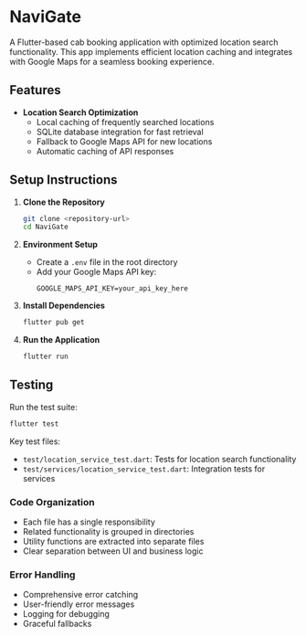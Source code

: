 # NaviGate

A Flutter-based cab booking application with optimized location search functionality. This app implements efficient location caching and integrates with Google Maps for a seamless booking experience.

## Features

- **Location Search Optimization**
  - Local caching of frequently searched locations
  - SQLite database integration for fast retrieval
  - Fallback to Google Maps API for new locations
  - Automatic caching of API responses


## Setup Instructions

1. **Clone the Repository**
   ```bash
   git clone <repository-url>
   cd NaviGate
   ```

2. **Environment Setup**
   - Create a `.env` file in the root directory
   - Add your Google Maps API key:
     ```
     GOOGLE_MAPS_API_KEY=your_api_key_here
     ```

3. **Install Dependencies**
   ```bash
   flutter pub get
   ```

4. **Run the Application**
   ```bash
   flutter run
   ```

## Testing

Run the test suite:
```bash
flutter test
```

Key test files:
- `test/location_service_test.dart`: Tests for location search functionality
- `test/services/location_service_test.dart`: Integration tests for services


### Code Organization
- Each file has a single responsibility
- Related functionality is grouped in directories
- Utility functions are extracted into separate files
- Clear separation between UI and business logic

### Error Handling
- Comprehensive error catching
- User-friendly error messages
- Logging for debugging
- Graceful fallbacks
